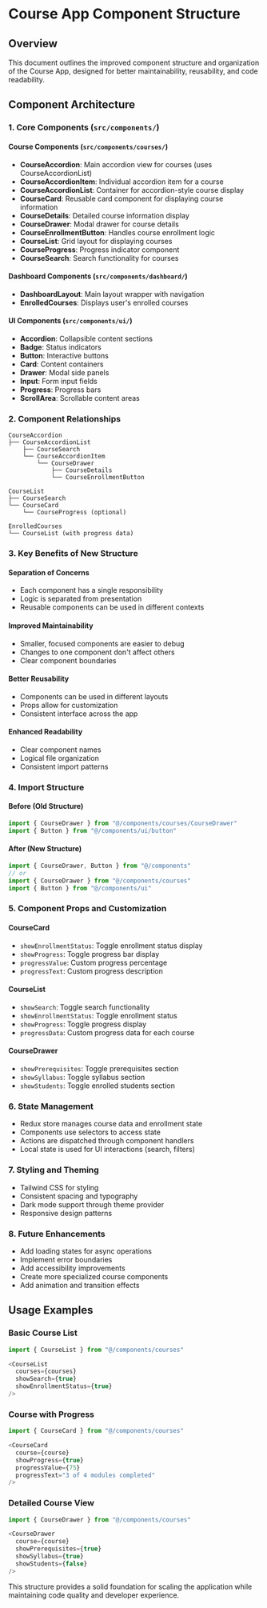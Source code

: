 # Course App Component Structure

## Overview
This document outlines the improved component structure and organization of the Course App, designed for better maintainability, reusability, and code readability.

## Component Architecture

### 1. Core Components (`src/components/`)

#### Course Components (`src/components/courses/`)
- **CourseAccordion**: Main accordion view for courses (uses CourseAccordionList)
- **CourseAccordionItem**: Individual accordion item for a course
- **CourseAccordionList**: Container for accordion-style course display
- **CourseCard**: Reusable card component for displaying course information
- **CourseDetails**: Detailed course information display
- **CourseDrawer**: Modal drawer for course details
- **CourseEnrollmentButton**: Handles course enrollment logic
- **CourseList**: Grid layout for displaying courses
- **CourseProgress**: Progress indicator component
- **CourseSearch**: Search functionality for courses

#### Dashboard Components (`src/components/dashboard/`)
- **DashboardLayout**: Main layout wrapper with navigation
- **EnrolledCourses**: Displays user's enrolled courses

#### UI Components (`src/components/ui/`)
- **Accordion**: Collapsible content sections
- **Badge**: Status indicators
- **Button**: Interactive buttons
- **Card**: Content containers
- **Drawer**: Modal side panels
- **Input**: Form input fields
- **Progress**: Progress bars
- **ScrollArea**: Scrollable content areas

### 2. Component Relationships

```
CourseAccordion
├── CourseAccordionList
    ├── CourseSearch
    └── CourseAccordionItem
        └── CourseDrawer
            ├── CourseDetails
            └── CourseEnrollmentButton

CourseList
├── CourseSearch
└── CourseCard
    └── CourseProgress (optional)

EnrolledCourses
└── CourseList (with progress data)
```

### 3. Key Benefits of New Structure

#### Separation of Concerns
- Each component has a single responsibility
- Logic is separated from presentation
- Reusable components can be used in different contexts

#### Improved Maintainability
- Smaller, focused components are easier to debug
- Changes to one component don't affect others
- Clear component boundaries

#### Better Reusability
- Components can be used in different layouts
- Props allow for customization
- Consistent interface across the app

#### Enhanced Readability
- Clear component names
- Logical file organization
- Consistent import patterns

### 4. Import Structure

#### Before (Old Structure)
```typescript
import { CourseDrawer } from "@/components/courses/CourseDrawer"
import { Button } from "@/components/ui/button"
```

#### After (New Structure)
```typescript
import { CourseDrawer, Button } from "@/components"
// or
import { CourseDrawer } from "@/components/courses"
import { Button } from "@/components/ui"
```

### 5. Component Props and Customization

#### CourseCard
- `showEnrollmentStatus`: Toggle enrollment status display
- `showProgress`: Toggle progress bar display
- `progressValue`: Custom progress percentage
- `progressText`: Custom progress description

#### CourseList
- `showSearch`: Toggle search functionality
- `showEnrollmentStatus`: Toggle enrollment status
- `showProgress`: Toggle progress display
- `progressData`: Custom progress data for each course

#### CourseDrawer
- `showPrerequisites`: Toggle prerequisites section
- `showSyllabus`: Toggle syllabus section
- `showStudents`: Toggle enrolled students section

### 6. State Management

- Redux store manages course data and enrollment state
- Components use selectors to access state
- Actions are dispatched through component handlers
- Local state is used for UI interactions (search, filters)

### 7. Styling and Theming

- Tailwind CSS for styling
- Consistent spacing and typography
- Dark mode support through theme provider
- Responsive design patterns

### 8. Future Enhancements

- Add loading states for async operations
- Implement error boundaries
- Add accessibility improvements
- Create more specialized course components
- Add animation and transition effects

## Usage Examples

### Basic Course List
```typescript
import { CourseList } from "@/components/courses"

<CourseList 
  courses={courses}
  showSearch={true}
  showEnrollmentStatus={true}
/>
```

### Course with Progress
```typescript
import { CourseCard } from "@/components/courses"

<CourseCard
  course={course}
  showProgress={true}
  progressValue={75}
  progressText="3 of 4 modules completed"
/>
```

### Detailed Course View
```typescript
import { CourseDrawer } from "@/components/courses"

<CourseDrawer
  course={course}
  showPrerequisites={true}
  showSyllabus={true}
  showStudents={false}
/>
```

This structure provides a solid foundation for scaling the application while maintaining code quality and developer experience. 
